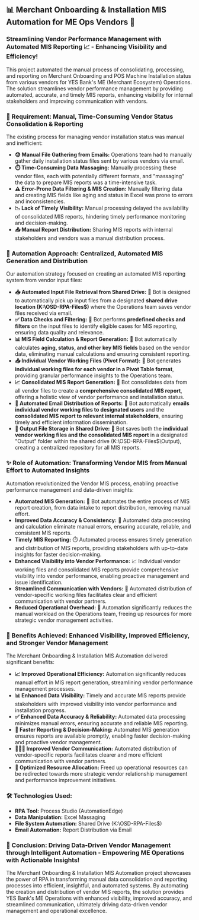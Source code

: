 ## 📊 Merchant Onboarding & Installation MIS Automation for ME Ops Vendors 🚀

### Streamlining Vendor Performance Management with Automated MIS Reporting 📈 - Enhancing Visibility and Efficiency!

This project automated the manual process of consolidating, processing, and reporting on Merchant Onboarding and POS Machine Installation status from various vendors for YES Bank's ME (Merchant Ecosystem) Operations. The solution streamlines vendor performance management by providing automated, accurate, and timely MIS reports, enhancing visibility for internal stakeholders and improving communication with vendors.

### 🎯 Requirement: Manual, Time-Consuming Vendor Status Consolidation & Reporting

The existing process for managing vendor installation status was manual and inefficient:

*   **😓 Manual File Gathering from Emails:**  Operations team had to manually gather daily installation status files sent by various vendors via email.
*   **⏱️ Time-Consuming Data Massaging:**  Manually processing these vendor files, each with potentially different formats, and "massaging" the data to prepare MIS reports was a time-intensive task.
*   **⚠️ Error-Prone Data Filtering & MIS Creation:** Manually filtering data and creating MIS fields like aging and status in Excel was prone to errors and inconsistencies.
*   **📉 Lack of Timely Visibility:** Manual processing delayed the availability of consolidated MIS reports, hindering timely performance monitoring and decision-making.
*   **📤 Manual Report Distribution:**  Sharing MIS reports with internal stakeholders and vendors was a manual distribution process.

### 🤖 Automation Approach:  Centralized, Automated MIS Generation and Distribution

Our automation strategy focused on creating an automated MIS reporting system from vendor input files:

*   **📥 Automated Input File Retrieval from Shared Drive:** 🤖 Bot is designed to automatically pick up input files from a designated **shared drive location (K:\OSD-RPA-Files$)** where the Operations team saves vendor files received via email.
*   **✅ Data Checks and Filtering:** 🤖 Bot performs **predefined checks and filters** on the input files to identify eligible cases for MIS reporting, ensuring data quality and relevance.
*   **📊 MIS Field Calculation & Report Generation:** 🤖 Bot automatically calculates **aging, status, and other key MIS fields** based on the vendor data, eliminating manual calculations and ensuring consistent reporting.
*   **📤 Individual Vendor Working Files (Pivot Format):** 🤖 Bot generates **individual working files for each vendor in a Pivot Table format**, providing granular performance insights to the Operations team.
*   **📈 Consolidated MIS Report Generation:** 🤖 Bot consolidates data from all vendor files to create a **comprehensive consolidated MIS report**, offering a holistic view of vendor performance and installation status.
*   **📧 Automated Email Distribution of Reports:** 🤖 Bot automatically **emails individual vendor working files to designated users** and the **consolidated MIS report to relevant internal stakeholders**, ensuring timely and efficient information dissemination.
*   **📂 Output File Storage in Shared Drive:** 🤖 Bot saves both the **individual vendor working files and the consolidated MIS report** in a designated "Output" folder within the shared drive (K:\OSD-RPA-Files$\Output), creating a centralized repository for all MIS reports.

### ✨ Role of Automation:  Transforming Vendor MIS from Manual Effort to Automated Insights

Automation revolutionized the Vendor MIS process, enabling proactive performance management and data-driven insights:

*   **Automated MIS Generation:** 🤖 Bot automates the entire process of MIS report creation, from data intake to report distribution, removing manual effort.
*   **Improved Data Accuracy & Consistency:** 💯 Automated data processing and calculation eliminate manual errors, ensuring accurate, reliable, and consistent MIS reports.
*   **Timely MIS Reporting:** ⏱️ Automated process ensures timely generation and distribution of MIS reports, providing stakeholders with up-to-date insights for faster decision-making.
*   **Enhanced Visibility into Vendor Performance:** 📈 Individual vendor working files and consolidated MIS reports provide comprehensive visibility into vendor performance, enabling proactive management and issue identification.
*   **Streamlined Communication with Vendors:** 📧 Automated distribution of vendor-specific working files facilitates clear and efficient communication with vendor partners.
*   **Reduced Operational Overhead:** 🚀 Automation significantly reduces the manual workload on the Operations team, freeing up resources for more strategic vendor management activities.

### 🚀 Benefits Achieved:  Enhanced Visibility, Improved Efficiency, and Stronger Vendor Management

The Merchant Onboarding & Installation MIS Automation delivered significant benefits:

*   **📈 Improved Operational Efficiency:** Automation significantly reduces manual effort in MIS report generation, streamlining vendor performance management processes.
*   **📊 Enhanced Data Visibility:** Timely and accurate MIS reports provide stakeholders with improved visibility into vendor performance and installation progress.
*   **✅ Enhanced Data Accuracy & Reliability:** Automated data processing minimizes manual errors, ensuring accurate and reliable MIS reporting.
*   **🚀 Faster Reporting & Decision-Making:** Automated MIS generation ensures reports are available promptly, enabling faster decision-making and proactive vendor management.
*   **🧑‍🤝‍🧑 Improved Vendor Communication:** Automated distribution of vendor-specific reports facilitates clearer and more efficient communication with vendor partners.
*   **🎯 Optimized Resource Allocation:** Freed up operational resources can be redirected towards more strategic vendor relationship management and performance improvement initiatives.

### 🛠️ Technologies Used:

*   **RPA Tool:** Process Studio (AutomationEdge)
*   **Data Manipulation:** Excel Massaging
*   **File System Automation:** Shared Drive (K:\OSD-RPA-Files$)
*   **Email Automation:** Report Distribution via Email

### 🎉 Conclusion:  Driving Data-Driven Vendor Management through Intelligent Automation - Empowering ME Operations with Actionable Insights!

The Merchant Onboarding & Installation MIS Automation project showcases the power of RPA in transforming manual data consolidation and reporting processes into efficient, insightful, and automated systems. By automating the creation and distribution of vendor MIS reports, the solution provides YES Bank's ME Operations with enhanced visibility, improved accuracy, and streamlined communication, ultimately driving data-driven vendor management and operational excellence.
